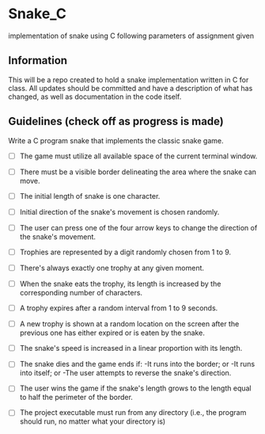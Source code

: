 # Snake_C
implementation of snake using C following parameters of assignment given

## Information
This will be a repo created to hold a snake implementation written in C for class. All updates should be committed and have a description of what has changed, as well as documentation in the code itself.

## Guidelines (check off as progress is made)

Write a C program snake that implements the classic snake game.

- [ ] The game must utilize all available space of the current terminal window.

-[ ] There must be a visible border delineating the area where the snake can move.

-[ ] The initial length of snake is one character.

-[ ] Initial direction of the snake's movement is chosen randomly.

-[ ] The user can press one of the four arrow keys to change the direction of the snake's
movement.

-[ ] Trophies are represented by a digit randomly chosen from 1 to 9.

-[ ] There's always exactly one trophy at any given moment.

-[ ] When the snake eats the trophy, its length is increased by the corresponding number of
characters.

-[ ] A trophy expires after a random interval from 1 to 9 seconds.

-[ ] A new trophy is shown at a random location on the screen after the previous one has either
expired or is eaten by the snake.

-[ ] The snake's speed is increased in a linear proportion with its length.

-[ ] The snake dies and the game ends if:
-It runs into the border; or
-It runs into itself; or
-The user attempts to reverse the snake's direction.

-[ ] The user wins the game if the snake's length grows to the length equal to half the
perimeter of the border.

-[ ] The project executable must run from any directory (i.e., the program should run, no
matter what your directory is)
